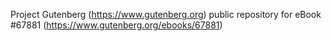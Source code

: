 Project Gutenberg (https://www.gutenberg.org) public repository for
eBook #67881 (https://www.gutenberg.org/ebooks/67881)
